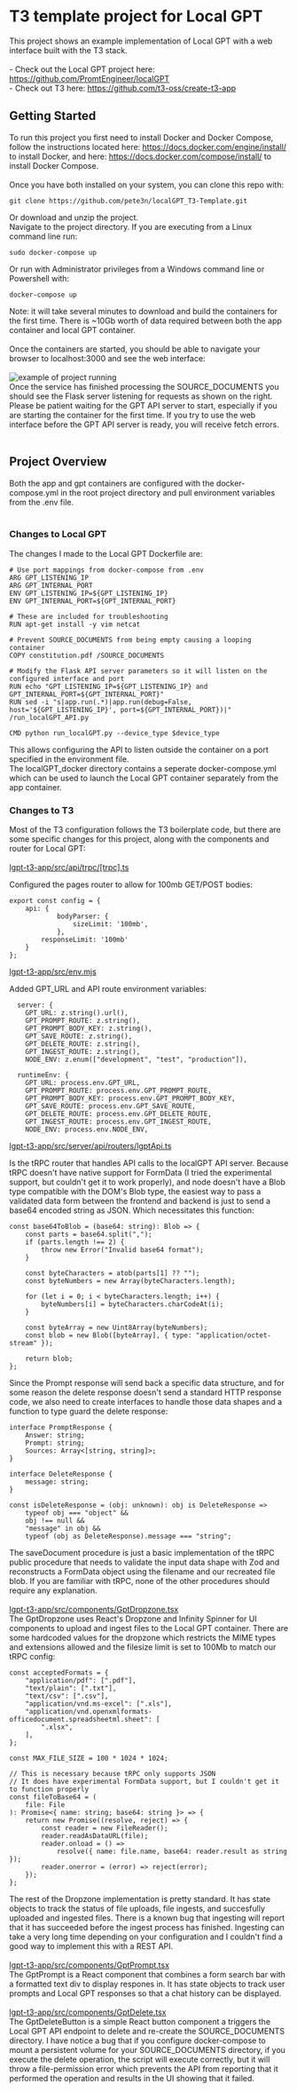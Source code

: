 # T3 template project for Local GPT
This project shows an example implementation of Local GPT with a web interface built with the T3 stack.<br>
<br>
	- Check out the Local GPT project here: https://github.com/PromtEngineer/localGPT<br>
    - Check out T3 here: https://github.com/t3-oss/create-t3-app<br>
## Getting Started
To run this project you first need to install Docker and Docker Compose, 
follow the instructions located here: https://docs.docker.com/engine/install/
to install Docker, and here: https://docs.docker.com/compose/install/ to install Docker Compose.<br>
<br>
Once you have both installed on your system, you can clone this repo with:

```
git clone https://github.com/pete3n/localGPT_T3-Template.git
```
Or download and unzip the project.<br>
Navigate to the project directory. If you are executing from a Linux
command line run:<br>
```
sudo docker-compose up
```
Or run with Administrator privileges from a Windows command line or Powershell with:<br>
```
docker-compose up
```
Note: it will take several minutes to download and build the containers for the first time.
There is ~10Gb worth of data required between both the app container and local GPT container.<br>
<br>
Once the containers are started, you should be able to navigate your browser to localhost:3000 
and see the web interface:<br>
<br>
![example of project running](./lgpt_t3.jpg)
<br>
Once the service has finished processing the SOURCE_DOCUMENTS you should see the Flask server
listening for requests as shown on the right. Please be patient waiting for the GPT API server
to start, especially if you are starting the container for the first time. If you try to use
the web interface before the GPT API server is ready, you will receive fetch errors.<br>
<br>
## Project Overview

Both the app and gpt containers are configured with the docker-compose.yml in the 
root project directory and pull environment variables from the .env file.<br>
<br>
### Changes to Local GPT
The changes I made to the Local GPT Dockerfile are:<br>
```
# Use port mappings from docker-compose from .env
ARG GPT_LISTENING_IP
ARG GPT_INTERNAL_PORT
ENV GPT_LISTENING_IP=${GPT_LISTENING_IP}
ENV GPT_INTERNAL_PORT=${GPT_INTERNAL_PORT}

# These are included for troubleshooting
RUN apt-get install -y vim netcat

# Prevent SOURCE_DOCUMENTS from being empty causing a looping container
COPY constitution.pdf /SOURCE_DOCUMENTS

# Modify the Flask API server parameters so it will listen on the configured interface and port
RUN echo "GPT_LISTENING_IP=${GPT_LISTENING_IP} and GPT_INTERNAL_PORT=${GPT_INTERNAL_PORT}"
RUN sed -i "s|app.run(.*)|app.run(debug=False, host='${GPT_LISTENING_IP}', port=${GPT_INTERNAL_PORT})|" /run_localGPT_API.py

CMD python run_localGPT.py --device_type $device_type
```
This allows configuring the API to listen outside the container on a port specified in the environment file.<br>
The localGPT_docker directory contains a seperate docker-compose.yml which can be used to launch
the Local GPT container separately from the app container.<br>

### Changes to T3
Most of the T3 configuration follows the T3 boilerplate code, but there are some specific
changes for this project, along with the components and router for Local GPT:<br>
<br>
[lgpt-t3-app/src/api/trpc/\[trpc\].ts](lgpt-t3-app/src/pages/api/trpc/\[trpc\].ts)

Configured the pages router to allow for 100mb GET/POST bodies:<br>
```
export const config = {
    api: {
            bodyParser: {
                sizeLimit: '100mb',
            },
        responseLimit: '100mb'
    }
};
```
[lgpt-t3-app/src/env.mjs](lgpt-t3-app/src/env.mjs)

Added GPT_URL and API route environment variables:<br>
```
  server: {
    GPT_URL: z.string().url(),
    GPT_PROMPT_ROUTE: z.string(),
    GPT_PROMPT_BODY_KEY: z.string(),
    GPT_SAVE_ROUTE: z.string(),
    GPT_DELETE_ROUTE: z.string(),
    GPT_INGEST_ROUTE: z.string(),
    NODE_ENV: z.enum(["development", "test", "production"]),

  runtimeEnv: {
    GPT_URL: process.env.GPT_URL,
    GPT_PROMPT_ROUTE: process.env.GPT_PROMPT_ROUTE,
    GPT_PROMPT_BODY_KEY: process.env.GPT_PROMPT_BODY_KEY,
    GPT_SAVE_ROUTE: process.env.GPT_SAVE_ROUTE,
    GPT_DELETE_ROUTE: process.env.GPT_DELETE_ROUTE,
    GPT_INGEST_ROUTE: process.env.GPT_INGEST_ROUTE,
    NODE_ENV: process.env.NODE_ENV,
```
[lgpt-t3-app/src/server/api/routers/lgptApi.ts](lgpt-t3-app/src/server/api/routers/lgptApi.ts)

Is the tRPC router that handles API calls to the localGPT API server. Because tRPC doesn't have
native support for FormData (I tried the experimental support, but couldn't get it to work properly),
and node doesn't have a Blob type compatible with the DOM's Blob type, the easiest way to pass 
a validated data form between the frontend and backend is just to send a base64 encoded string as JSON. 
Which necessitates this function:<br>

```
const base64ToBlob = (base64: string): Blob => {
    const parts = base64.split(",");
    if (parts.length !== 2) {
        throw new Error("Invalid base64 format");
    }

    const byteCharacters = atob(parts[1] ?? "");
    const byteNumbers = new Array(byteCharacters.length);

    for (let i = 0; i < byteCharacters.length; i++) {
        byteNumbers[i] = byteCharacters.charCodeAt(i);
    }

    const byteArray = new Uint8Array(byteNumbers);
    const blob = new Blob([byteArray], { type: "application/octet-stream" });

    return blob;
};
```
Since the Prompt response will send back a specific data structure, and for some reason
the delete response doesn't send a standard HTTP response code, we also need to create
interfaces to handle those data shapes and a function to type guard the delete response:<br>

```
interface PromptResponse {
    Answer: string;
    Prompt: string;
    Sources: Array<[string, string]>;
}

interface DeleteResponse {
    message: string;
}

const isDeleteResponse = (obj: unknown): obj is DeleteResponse =>
    typeof obj === "object" &&
    obj !== null &&
    "message" in obj &&
    typeof (obj as DeleteResponse).message === "string";
```
The saveDocument procedure is just a basic implementation of the tRPC public procedure
that needs to validate the input data shape with Zod and reconstructs a FormData object
using the filename and our recreated file blob. If you are familiar with tRPC, none
of the other procedures should require any explanation.<br>
<br>
[lgpt-t3-app/src/components/GptDropzone.tsx](lgpt-t3-app/src/components/GptDropzone.tsx)
<br>
The GptDropzone uses React's Dropzone and Infinity Spinner for UI components to
upload and ingest files to the Local GPT container. There are some hardcoded values for the
dropzone which restricts the MIME types and extensions allowed and the filesize limit
is set to 100Mb to match our tRPC config:<br>

```
const acceptedFormats = {
    "application/pdf": [".pdf"],
    "text/plain": [".txt"],
    "text/csv": [".csv"],
    "application/vnd.ms-excel": [".xls"],
    "application/vnd.openxmlformats-officedocument.spreadsheetml.sheet": [
        ".xlsx",
    ],
};

const MAX_FILE_SIZE = 100 * 1024 * 1024;

// This is necessary because tRPC only supports JSON
// It does have experimental FormData support, but I couldn't get it to function properly
const fileToBase64 = (
    file: File
): Promise<{ name: string; base64: string }> => {
    return new Promise((resolve, reject) => {
        const reader = new FileReader();
        reader.readAsDataURL(file);
        reader.onload = () =>
            resolve({ name: file.name, base64: reader.result as string });
        reader.onerror = (error) => reject(error);
    });
};

```
The rest of the Dropzone implementation is pretty standard. It has state objects to
track the status of file uploads, file ingests, and succesfully uploaded and ingested files.
There is a known bug that ingesting will report that it has succeeded before the ingest process
has finished. Ingesting can take a very long time depending on your configuration and 
I couldn't find a good way to implement this with a REST API.<br>
<br>
[lgpt-t3-app/src/components/GptPrompt.tsx](lgpt-t3-app/src/components/GptPrompt.tsx)
<br>
The GptPrompt is a React component that combines a form search bar with a 
formatted text div to display respones in. It has state objects to track user prompts
and Local GPT responses so that a chat history can be displayed.<br>
<br>
[lgpt-t3-app/src/components/GptDelete.tsx](lgpt-t3-app/src/components/GptDelete.tsx)
<br>
The GptDeleteButton is a simple React button component a triggers the Local GPT API endpoint
to delete and re-create the SOURCE_DOCUMENTS directory. I have notice a bug that if you configure
docker-compose to mount a persistent volume for your SOURCE_DOCUMENTS directory, if you 
execute the delete operation, the script will execute correctly, but it will throw a file-permission
error which prevents the API from reporting that it performed the operation and results in the
UI showing that it failed.






